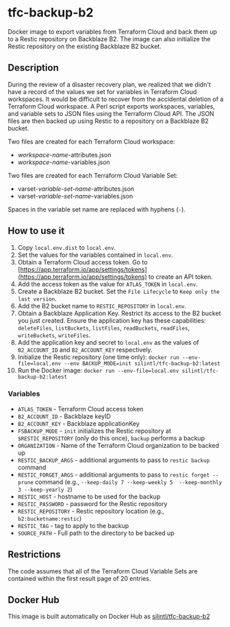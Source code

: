 # tfc-backup-b2
Docker image to export variables from Terraform Cloud and back them up to a
Restic repository on Backblaze B2.
The image can also initialize the Restic repository on the existing
Backblaze B2 bucket.

## Description
During the review of a disaster recovery plan, we realized that we didn't have
a record of the values we set for variables in Terraform Cloud workspaces.
It would be difficult to recover from the accidental deletion of a Terraform
Cloud workspace.
A Perl script exports workspaces, variables, and variable sets to JSON files
using the Terraform Cloud API.
The JSON files are then backed up using Restic to a repository on a Backblaze
B2 bucket.

Two files are created for each Terraform Cloud workspace:

- _workspace-name_-attributes.json
- _workspace-name_-variables.json

Two files are created for each Terraform Cloud Variable Set:

- varset-_variable-set-name_-attributes.json
- varset-_variable-set-name_-variables.json

Spaces in the variable set name are replaced with hyphens (`-`).

## How to use it

1. Copy `local.env.dist` to `local.env`.
1. Set the values for the variables contained in `local.env`.
1. Obtain a Terraform Cloud access token. Go to [https://app.terraform.io/app/settings/tokens](https://app.terraform.io/app/settings/tokens) to create an API token.
1. Add the access token as the value for `ATLAS_TOKEN` in `local.env`.
1. Create a Backblaze B2 bucket. Set the `File Lifecycle` to `Keep only the last version`.
1. Add the B2 bucket name to `RESTIC_REPOSITORY` in `local.env`.
1. Obtain a Backblaze Application Key. Restrict its access to the B2 bucket you just created. Ensure the application key has these capabilities: `deleteFiles`, `listBuckets`, `listFiles`, `readBuckets`, `readFiles`, `writeBuckets`, `writeFiles`.
1. Add the application key and secret to `local.env` as the values of `B2_ACCOUNT_ID` and `B2_ACCOUNT_KEY` respectively.
1. Initialize the Restic repository (one time only):  `docker run --env-file=local.env --env BACKUP_MODE=init silintl/tfc-backup-b2:latest`
1. Run the Docker image:  `docker run --env-file=local.env silintl/tfc-backup-b2:latest`

### Variables

* `ATLAS_TOKEN`        - Terraform Cloud access token
* `B2_ACCOUNT_ID`      - Backblaze keyID
* `B2_ACCOUNT_KEY`     - Backblaze applicationKey
* `FSBACKUP_MODE`      - `init` initializes the Restic repository at `$RESTIC_REPOSITORY` (only do this once), `backup` performs a backup
* `ORGANIZATION`       - Name of the Terraform Cloud organization to be backed up
* `RESTIC_BACKUP_ARGS` - additional arguments to pass to `restic backup` command
* `RESTIC_FORGET_ARGS` - additional arguments to pass to `restic forget --prune` command (e.g., `--keep-daily 7 --keep-weekly 5  --keep-monthly 3 --keep-yearly 2`)
* `RESTIC_HOST`        - hostname to be used for the backup
* `RESTIC_PASSWORD`    - password for the Restic repository
* `RESTIC_REPOSITORY`  - Restic repository location (e.g., `b2:bucketname:restic`)
* `RESTIC_TAG`         - tag to apply to the backup
* `SOURCE_PATH`        - Full path to the directory to be backed up

## Restrictions
The code assumes that all of the Terraform Cloud Variable Sets are contained
within the first result page of 20 entries.

## Docker Hub
This image is built automatically on Docker Hub as [silintl/tfc-backup-b2](https://hub.docker.com/r/silintl/tfc-backup-b2/)


